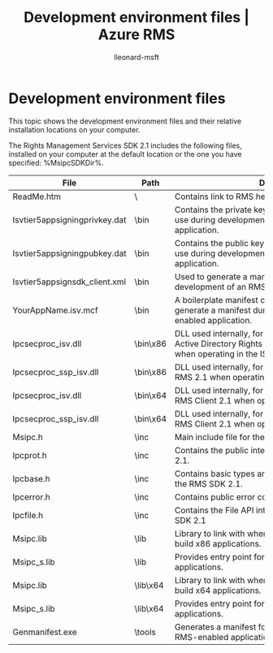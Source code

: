 ﻿---
# required metadata

title: Development environment files | Azure RMS
description: This topic shows the development environment files and their relative installation locations on your computer.
keywords:
author: lleonard-msft
ms.author: alleonar
manager: mbaldwin
ms.date: 02/23/2017
ms.topic: article
ms.prod:
ms.service: information-protection
ms.assetid: B57AC6F3-733C-42A8-AF83-0E15FBF27C99
# optional metadata

#ROBOTS:
audience: developer
#ms.devlang:
ms.reviewer: shubhamp
ms.suite: ems
#ms.tgt_pltfrm:
#ms.custom:

---

# Development environment files

This topic shows the development environment files and their relative installation locations on your computer.

The Rights Management Services SDK 2.1 includes the following files, installed on your computer at the default location or the one you have specified: %MsipcSDKDir%.

|File|Path|Description|
|----|----|-----------|
|ReadMe.htm| \ | Contains link to RMS help and [Release notes](release-notes-rtm.md).|
|Isvtier5appsigningprivkey.dat|\bin|Contains the private key used to generate a manifest for use during development of an RMS–enabled application.|
|Isvtier5appsigningpubkey.dat|\bin|Contains the public key used to generate a manifest for use during development of an RMS–enabled application.|
|Isvtier5appsignsdk_client.xml|\bin|Used to generate a manifest for use during development of an RMS–enabled application.|
|YourAppName.isv.mcf|\bin|A boilerplate manifest configuration file you can use to generate a manifest during development of an RMS–enabled application.|
|Ipcsecproc_isv.dll|\bin\x86|DLL used internally, for x86 applications, by the Active Directory Rights Management Services Client 2.1 when operating in the ISV hierarchy.|
|Ipcsecproc_ssp_isv.dll|\bin\x86|DLL used internally, for x86 applications, by the AD RMS 2.1 when operating in the ISV hierarchy.|
|Ipcsecproc_isv.dll|\bin\x64|DLL used internally, for x64 applications, by the AD RMS Client 2.1 when operating in the ISV hierarchy.|
|Ipcsecproc_ssp_isv.dll|\bin\x64|DLL used internally, for x64 applications, by the AD RMS Client 2.1 when operating in the ISV hierarchy.|
|Msipc.h|\inc|Main include file for the RMS SDK 2.1.|
|Ipcprot.h|\inc|Contains the public interface exported by the RMS SDK 2.1.|
|Ipcbase.h|\inc|Contains basic types and helper functions exported by the RMS SDK 2.1.|
|Ipcerror.h|\inc|Contains public error codes exported by RMS SDK 2.1.|
|Ipcfile.h|\inc|Contains the File API interfaces exported by the RMS SDK 2.1|
|Msipc.lib|\lib|Library to link with when using the RMS SDK 2.1 to build x86 applications.|
|Msipc_s.lib|\lib|Provides entry point for [IpcInitialize](https://msdn.microsoft.com/library/jj127295.aspx) for x86 applications.|
|Msipc.lib|\lib\x64|Library to link with when using the RMS SDK 2.1 to build x64 applications.|
|Msipc_s.lib|\lib\x64|Provides entry point for [IpcInitialize](https://msdn.microsoft.com/library/jj127295.aspx) for x64 applications.|
|Genmanifest.exe|\tools|Generates a manifest for use during development of an RMS-enabled application.|
